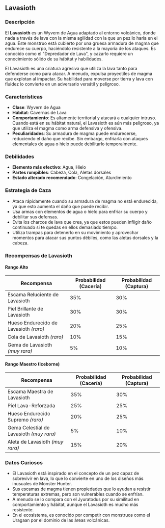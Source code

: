 ## Lavasioth

### Descripción
El **Lavasioth** es un Wyvern de Agua adaptado al entorno volcánico, donde nada a través de lava con la misma agilidad con la que un pez lo haría en el agua. Este monstruo está cubierto por una gruesa armadura de magma que endurece su cuerpo, haciéndolo resistente a la mayoría de los ataques. Es conocido como el "Depredador de Lava", y cazarlo requiere un conocimiento sólido de su hábitat y habilidades.

El Lavasioth es una criatura agresiva que utiliza la lava tanto para defenderse como para atacar. A menudo, expulsa proyectiles de magma que explotan al impactar. Su habilidad para moverse por tierra y lava con fluidez lo convierte en un adversario versátil y peligroso.

### Características
- **Clase**: Wyvern de Agua  
- **Hábitat**: Cavernas de Lava  
- **Comportamiento**: Es altamente territorial y atacará a cualquier intruso. Cuando está en su hábitat natural, el Lavasioth es aún más peligroso, ya que utiliza el magma como arma defensiva y ofensiva.  
- **Peculiaridades**: Su armadura de magma puede endurecerse, reduciendo el daño que recibe. Sin embargo, enfriarla con ataques elementales de agua o hielo puede debilitarlo temporalmente.

### Debilidades
- **Elemento más efectivo**: Agua, Hielo  
- **Partes rompibles**: Cabeza, Cola, Aletas dorsales  
- **Estado alterado recomendado**: Congelación, Aturdimiento

### Estrategia de Caza
- Ataca rápidamente cuando su armadura de magma no está endurecida, ya que esto aumenta el daño que puede recibir.  
- Usa armas con elementos de agua o hielo para enfriar su cuerpo y debilitar sus defensas.  
- Evita los charcos de lava que crea, ya que estos pueden infligir daño continuado si te quedas en ellos demasiado tiempo.  
- Utiliza trampas para detenerlo en su movimiento y aprovechar momentos para atacar sus puntos débiles, como las aletas dorsales y la cabeza.

### Recompensas de Lavasioth

#### **Rango Alto**
| Recompensa                           | Probabilidad (Cacería) | Probabilidad (Captura) |  
|--------------------------------------|------------------------|------------------------|  
| Escama Reluciente de Lavasioth       | 35%                    | 30%                    |  
| Piel Brillante de Lavasioth          | 30%                    | 30%                    |  
| Hueso Endurecido de Lavasioth *(raro)*| 20%                    | 25%                    |  
| Cola de Lavasioth *(raro)*           | 10%                    | 15%                    |  
| Gema de Lavasioth *(muy rara)*       | 5%                     | 10%                    |  

#### **Rango Maestro (Iceborne)**
| Recompensa                           | Probabilidad (Cacería) | Probabilidad (Captura) |  
|--------------------------------------|------------------------|------------------------|  
| Escama Maestra de Lavasioth          | 35%                    | 30%                    |  
| Piel Lava-Reforzada                  | 25%                    | 25%                    |  
| Hueso Endurecido Supremo *(raro)*     | 20%                    | 25%                    |  
| Gema Celestial de Lavasioth *(muy rara)* | 5%                  | 10%                    |  
| Aleta de Lavasioth *(muy rara)*      | 15%                    | 20%                    |  

### Datos Curiosos
- El Lavasioth está inspirado en el concepto de un pez capaz de sobrevivir en lava, lo que lo convierte en uno de los diseños más inusuales de Monster Hunter.  
- Sus escamas de magma tienen propiedades que lo ayudan a resistir temperaturas extremas, pero son vulnerables cuando se enfrían.  
- A menudo se lo compara con el Jyuratodus por su similitud en comportamiento y hábitat, aunque el Lavasioth es mucho más resistente.  
- En el ecosistema, es conocido por competir con monstruos como el Uragaan por el dominio de las áreas volcánicas.